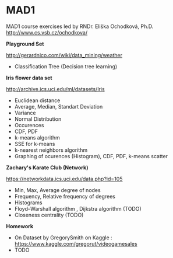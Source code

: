 # MAD1
MAD1 course exercises led by RNDr. Eliška Ochodková, Ph.D. http://www.cs.vsb.cz/ochodkova/

**Playground Set**

http://gerardnico.com/wiki/data_mining/weather

+ Classification Tree (Decision tree learning)


**Iris flower data set**

http://archive.ics.uci.edu/ml/datasets/Iris

+ Euclidean distance
+ Average, Median, Standart Deviation
+ Variance
+ Normal Distribution
+ Occurences
+ CDF, PDF
+ k-means algorithm
+ SSE for k-means
+ k-nearest neighbors algorithm
+ Graphing of ocurences (Histogram), CDF, PDF, k-means scatter

**Zachary's Karate Club (Network)**

https://networkdata.ics.uci.edu/data.php?id=105

+ Min, Max, Average degree of nodes
+ Frequency, Relative frequency of degrees
+ Histograms
+ Floyd–Warshall algorithm , Dijkstra algorithm (TODO)
+ Closeness centrality (TODO)



**Homework**
+ On Dataset by GregorySmith on Kaggle : https://www.kaggle.com/gregorut/videogamesales
+ TODO
